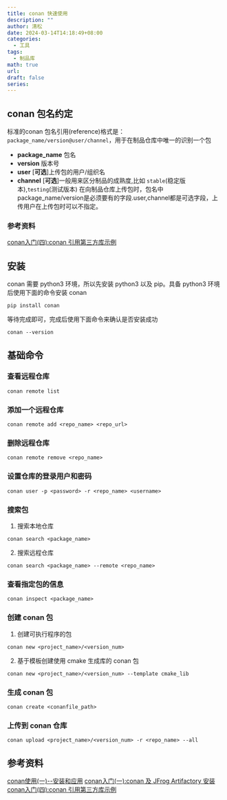 ```yaml
---
title: conan 快速使用
description: ""
author: 清松
date: 2024-03-14T14:18:49+08:00
categories:
  - 工具
tags:
  - 制品库
math: true
url: 
draft: false
series:
---
```


## conan 包名约定
标准的conan 包名引用(reference)格式是：`package_name/version@user/channel`，用于在制品仓库中唯一的识别一个包 
- **package_name** 包名
- **version** 版本号
- **user** \[**可选**\]上传包的用户/组织名
- **channel** \[**可选**\]一般用来区分制品的成熟度,比如 `stable`(稳定版本),`testing`(测试版本)
在向制品仓库上传包时，包名中package_name/version是必须要有的字段.user,channel都是可选字段，上传用户在上传包时可以不指定。
### 参考资料
[conan入门(四):conan 引用第三方库示例](https://blog.csdn.net/10km/article/details/122988626)  



## 安装
conan 需要 python3 环境，所以先安装 python3 以及 pip。具备 python3 环境后使用下面的命令安装 conan 
```
pip install conan
```
等待完成即可，完成后使用下面命令来确认是否安装成功
```
conan --version
```

## 基础命令
### 查看远程仓库
```
conan remote list
```

### 添加一个远程仓库
```
conan remote add <repo_name> <repo_url>
```

### 删除远程仓库
```
conan remote remove <repo_name>
```

### 设置仓库的登录用户和密码
```
conan user -p <password> -r <repo_name> <username>
```

### 搜索包
1. 搜索本地仓库
```
conan search <package_name>
```
2. 搜索远程仓库
```
conan search <package_name> --remote <repo_name> 
```

### 查看指定包的信息
```
conan inspect <package_name> 
```

### 创建 conan 包
1. 创建可执行程序的包
```
conan new <project_name>/<version_num>
```
2. 基于模板创建使用 cmake 生成库的 conan 包
```
conan new <project_name>/<version_num> --template cmake_lib
```

### 生成 conan 包
```
conan create <conanfile_path>
```

### 上传到 conan 仓库
```
conan upload <project_name>/<version_num> -r <repo_name> --all
```



## 参考资料
[conan使用(一)--安装和应用](https://www.cnblogs.com/xl2432/p/11873394.html)
[conan入门(一):conan 及 JFrog Artifactory 安装](https://blog.csdn.net/10km/article/details/122987204)  
[conan入门(四):conan 引用第三方库示例](https://blog.csdn.net/10km/article/details/122988626)  
